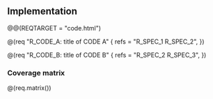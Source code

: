 ## Implementation

@@(REQTARGET = "code.html")

@(req "R_CODE_A: title of CODE A" {
    refs = "R_SPEC_1 R_SPEC_2",
})

@(req "R_CODE_B: title of CODE B" {
    refs = "R_SPEC_2 R_SPEC_3",
})

### Coverage matrix

@(req.matrix())
